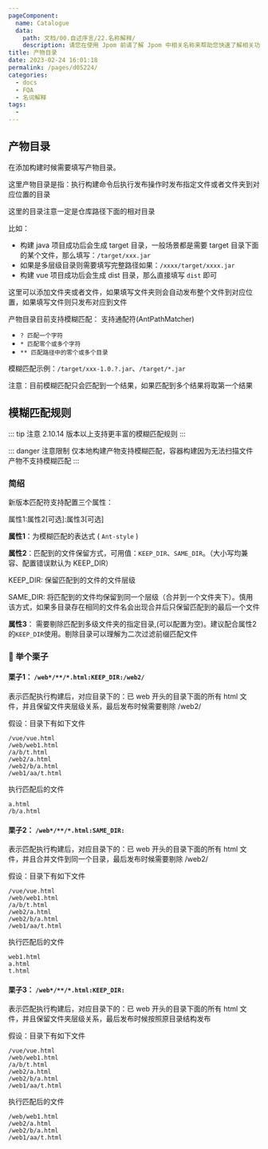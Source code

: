 ```yaml
---
pageComponent:
  name: Catalogue
  data:
    path: 文档/00.自述序言/22.名称解释/
    description: 请您在使用 Jpom 前请了解 Jpom 中相关名称来帮助您快速了解相关功能。
title: 产物目录
date: 2023-02-24 16:01:18
permalink: /pages/d05224/
categories:
  - docs
  - FQA
  - 名词解释
tags:
  - 
---
```



## 产物目录

在添加构建时候需要填写产物目录。

这里产物目录是指：执行构建命令后执行发布操作时发布指定文件或者文件夹到对应位置的目录

这里的目录注意一定是仓库路径下面的相对目录

比如：

- 构建 java 项目成功后会生成 target 目录，一般场景都是需要 target 目录下面的某个文件，那么填写：`/target/xxx.jar`
- 如果是多层级目录则需要填写完整路径如果：`/xxxx/target/xxxx.jar`
- 构建 vue 项目成功后会生成 dist 目录，那么直接填写 `dist` 即可

这里可以添加文件夹或者文件，如果填写文件夹则会自动发布整个文件到对应位置，如果填写文件则只发布对应到文件

产物目录目前支持模糊匹配： 支持通配符(AntPathMatcher)

- `? 匹配一个字符`
- `* 匹配零个或多个字符`
- `** 匹配路径中的零个或多个目录`

模糊匹配示例：`/target/xxx-1.0.?.jar`、`/target/*.jar`

注意：目前模糊匹配只会匹配到一个结果，如果匹配到多个结果将取第一个结果



## 模糊匹配规则

::: tip 注意
2.10.14 版本以上支持更丰富的模糊匹配规则
:::

::: danger 注意限制
仅本地构建产物支持模糊匹配，容器构建因为无法扫描文件产物不支持模糊匹配
:::

### 简绍

新版本匹配符支持配置三个属性：

属性1:属性2[可选]:属性3[可选]

**属性1**：为模糊匹配的表达式 ( `Ant-style` )

**属性2**：匹配到的文件保留方式，可用值：`KEEP_DIR`、`SAME_DIR`。（大小写均兼容、配置错误默认为 KEEP_DIR）

KEEP_DIR: 保留匹配到的文件的文件层级

SAME_DIR: 将匹配到的文件均保留到同一个层级（合并到一个文件夹下）。慎用该方式，如果多目录存在相同的文件名会出现合并后只保留匹配到的最后一个文件

**属性3**： 需要剔除匹配到多级文件夹的指定目录,(可以配置为空)。建议配合属性2的`KEEP_DIR`使用。剔除目录可以理解为二次过滤前缀匹配文件

### 🌰 举个栗子

#### 栗子1： `/web*/**/*.html:KEEP_DIR:/web2/`

表示匹配执行构建后，对应目录下的：已 web 开头的目录下面的所有 html 文件，并且保留文件夹层级关系，最后发布时候需要剔除 /web2/

假设：目录下有如下文件

```log
/vue/vue.html
/web/web1.html
/a/b/t.html
/web2/a.html
/web2/b/a.html
/web1/aa/t.html
```

执行匹配后的文件

```log
a.html
/b/a.html
```

#### 栗子2： `/web*/**/*.html:SAME_DIR:`

表示匹配执行构建后，对应目录下的：已 web 开头的目录下面的所有 html 文件，并且合并文件到同一个目录，最后发布时候需要剔除
/web2/

假设：目录下有如下文件

```log
/vue/vue.html
/web/web1.html
/a/b/t.html
/web2/a.html
/web2/b/a.html
/web1/aa/t.html
```

执行匹配后的文件

```log
web1.html
a.html
t.html
```

#### 栗子3： `/web*/**/*.html:KEEP_DIR:`

表示匹配执行构建后，对应目录下的：已 web 开头的目录下面的所有 html 文件，并且保留文件夹层级关系，最后发布时候按照原目录结构发布

假设：目录下有如下文件

```log
/vue/vue.html
/web/web1.html
/a/b/t.html
/web2/a.html
/web2/b/a.html
/web1/aa/t.html
```

执行匹配后的文件

```log
/web/web1.html
/web2/a.html
/web2/b/a.html
/web1/aa/t.html
```
